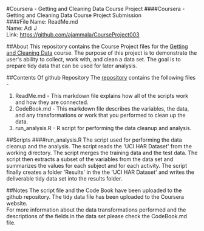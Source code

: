 #Coursera - Getting and Cleaning Data Course Project
####Coursera - Getting and Cleaning Data Course Project Submission <br />
####File Name: ReadMe.md <br />
Name: Adi J <br />
Link: <https://github.com/ajammala/CourseProject003> <br />

##About
This repository contains the Course Project files for the [Getting and Cleaning Data](https://class.coursera.org/getdata-003/ ) course. The purpose of this project is to demonstrate the user's ability to collect, work with, and clean a data set. The goal is to prepare tidy data that can be used for later analysis.

##Contents Of github Repository
The [repository](https://github.com/ajammala/CourseProject003) contains the following files - <br />
1. ReadMe.md - This markdown file explains how all of the scripts work and how they are connected. <br />
2. CodeBook.md - This markdown file describes the variables, the data, and any transformations or work that you performed to clean up the data.<br />
3. run_analysis.R - R script for performing the data cleanup and analysis.<br />

##Scripts
####run_analysis.R
The script used for performing the data cleanup and the analysis. The script reads the 'UCI HAR Dataset' from the working directory. The script merges the training data and the test data. The script then extracts a subset of the variables from the data set and summarizes the values for each subject and for each activity. The script finally creates a folder 'Results' in the the 'UCI HAR Dataset' and writes the deliverable tidy data set into the results folder.


##Notes
The script file and the Code Book have been uploaded to the github repository. The tidy data file has been uploaded to the Coursera website. <br />
For more information about the data transformations performed and the descriptions of the fields in the data set please check the CodeBook.md file. 